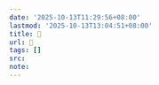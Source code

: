 ```yaml
---
date: '2025-10-13T11:29:56+08:00'
lastmod: '2025-10-13T13:04:51+08:00'
title: 󰣰
url: 󰣰
tags: []
src:
note:
---
```

